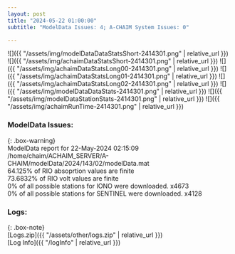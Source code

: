 ```yaml
---
layout: post
title: "2024-05-22 01:00:00"
subtitle: "ModelData Issues: 4; A-CHAIM System Issues: 0"

---
```


![]({{ "/assets/img/modelDataDataStatsShort-2414301.png" | relative_url }})
![]({{ "/assets/img/achaimDataStatsShort-2414301.png" | relative_url }})
![]({{ "/assets/img/achaimDataStatsLong00-2414301.png" | relative_url }})
![]({{ "/assets/img/achaimDataStatsLong01-2414301.png" | relative_url }})
![]({{ "/assets/img/achaimDataStatsLong02-2414301.png" | relative_url }})
![]({{ "/assets/img/modelDataDataStats-2414301.png" | relative_url }})
![]({{ "/assets/img/modelDataStationStats-2414301.png" | relative_url }})
![]({{ "/assets/img/achaimRunTime-2414301.png" | relative_url }})


### ModelData Issues:  
  
{: .box-warning}  
 ModelData report for 22-May-2024 02:15:09   
 /home/chaim/ACHAIM_SERVER/A-CHAIM/modelData/2024/143/02/modelData.mat   
 64.125% of RIO absoprtion values are finite   
 73.6832% of RIO volt values are finite   
 0% of all possible stations for IONO were downloaded. x4673   
 0% of all possible stations for SENTINEL were downloaded. x4128   
  


### Logs:  
  
{: .box-note}  
[Logs.zip]({{ "/assets/other/logs.zip" | relative_url }})  
[Log Info]({{ "/logInfo" | relative_url }})  
